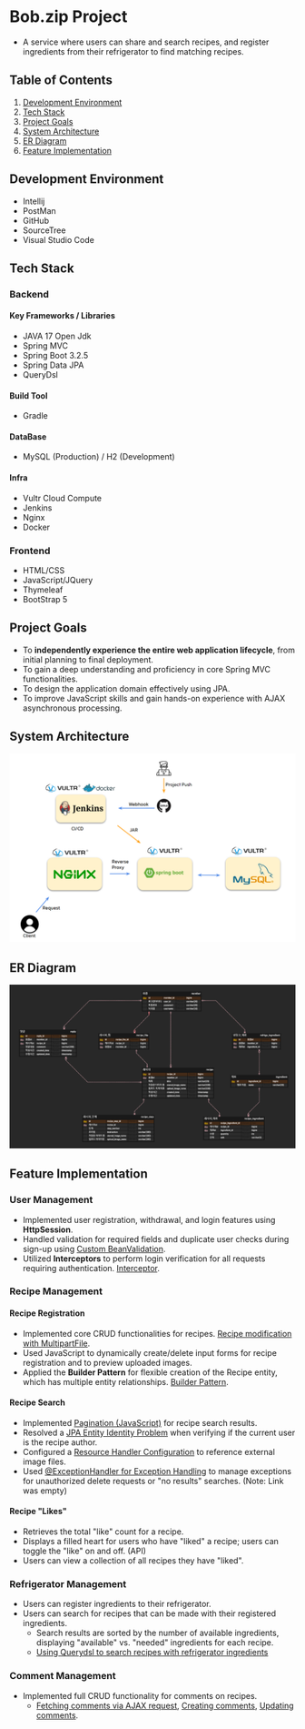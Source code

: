 # Bob.zip Project
* A service where users can share and search recipes, and register ingredients from their refrigerator to find matching recipes.

## Table of Contents
1. [Development Environment](#development-environment)
2. [Tech Stack](#tech-stack)
3. [Project Goals](#project-goals)
4. [System Architecture](#system-architecture)
5. [ER Diagram](#er-diagram)
6. [Feature Implementation](#feature-implementation)


## Development Environment
  - Intellij
  - PostMan
  - GitHub
  - SourceTree
  - Visual Studio Code

## Tech Stack
### Backend
#### Key Frameworks / Libraries
  - JAVA 17 Open Jdk
  - Spring MVC
  - Spring Boot 3.2.5
  - Spring Data JPA
  - QueryDsl

#### Build Tool
  - Gradle

#### DataBase
  - MySQL (Production) / H2 (Development)

#### Infra
  - Vultr Cloud Compute
  - Jenkins
  - Nginx
  - Docker

### Frontend
  - HTML/CSS
  - JavaScript/JQuery
  - Thymeleaf
  - BootStrap 5

## Project Goals
  - To **independently experience the entire web application lifecycle**, from initial planning to final deployment.
  - To gain a deep understanding and proficiency in core Spring MVC functionalities.
  - To design the application domain effectively using JPA.
  - To improve JavaScript skills and gain hands-on experience with AJAX asynchronous processing.

## System Architecture
![img_1.png](img_1.png)

## ER Diagram
![img.png](img.png)

## Feature Implementation
### User Management
- Implemented user registration, withdrawal, and login features using **HttpSession**.
- Handled validation for required fields and duplicate user checks during sign-up using [Custom BeanValidation](https://flowerdragon95.tistory.com/196).
- Utilized **Interceptors** to perform login verification for all requests requiring authentication. [Interceptor](https://flowerdragon95.tistory.com/197).

### Recipe Management
#### Recipe Registration
- Implemented core CRUD functionalities for recipes. [Recipe modification with MultipartFile](https://flowerdragon95.tistory.com/202).
- Used JavaScript to dynamically create/delete input forms for recipe registration and to preview uploaded images.
- Applied the **Builder Pattern** for flexible creation of the Recipe entity, which has multiple entity relationships. [Builder Pattern](https://flowerdragon95.tistory.com/195).

#### Recipe Search
  - Implemented [Pagination (JavaScript)](https://flowerdragon95.tistory.com/201) for recipe search results.
  - Resolved a [JPA Entity Identity Problem](https://flowerdragon95.tistory.com/200) when verifying if the current user is the recipe author.
  - Configured a [Resource Handler Configuration](https://flowerdragon95.tistory.com/199) to reference external image files.
  - Used [@ExceptionHandler for Exception Handling](https://flowerdragon95.tistory.com/XXX) to manage exceptions for unauthorized delete requests or "no results" searches. (Note: Link was empty)

#### Recipe "Likes"
  - Retrieves the total "like" count for a recipe.
  - Displays a filled heart for users who have "liked" a recipe; users can toggle the "like" on and off. (API)
  - Users can view a collection of all recipes they have "liked".

### Refrigerator Management
- Users can register ingredients to their refrigerator.
- Users can search for recipes that can be made with their registered ingredients.
  - Search results are sorted by the number of available ingredients, displaying "available" vs. "needed" ingredients for each recipe.
  - [Using Querydsl to search recipes with refrigerator ingredients](https://flowerdragon95.tistory.com/207)

### Comment Management
- Implemented full CRUD functionality for comments on recipes.
  - [Fetching comments via AJAX request](https://flowerdragon95.tistory.com/204), [Creating comments](https://flowerdragon95.tistory.com/205), [Updating comments](https://flowerdragon95.tistory.com/206).
